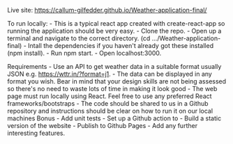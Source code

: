 

Live site: https://callum-gilfedder.github.io/Weather-application-final/

To run locally:
    - This is a typical react app created with create-react-app so running the application should be very easy.
    - Clone the repo.
    - Open up a terminal and navigate to the correct directory. (cd .../Weather-application-final)
    - Intall the dependencies if you haven't already got these installed (npm install).
    - Run npm start.
    - Open localhost:3000.

Requirements
    - Use an API to get weather data in a suitable format usually JSON e.g. https://wttr.in/?format=j1. 
    - The data can be displayed in any format you wish. Bear in mind that your design skills are not being assessed so there's no need to waste lots of time in making it look good
    - The web page must run locally using React. Feel free to use any preferred React frameworks/bootstraps 
    - The code should be shared to us in a Github repository and instructions should be clear on how to run it on our local machines
Bonus
    - Add unit tests
    - Set up a Github action to 
        - Build a static version of the website
        - Publish to Github Pages
    - Add any further interesting features.
